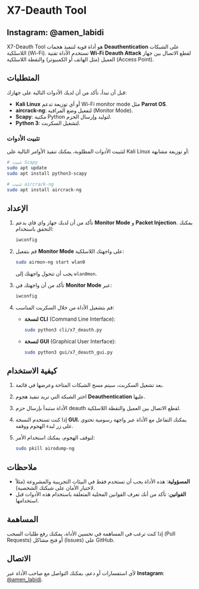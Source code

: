 
# X7-Deauth Tool
## Instagram: @amen_labidi

X7-Deauth Tool هو أداة قوية لتنفيذ هجمات **Deauthentication** على الشبكات اللاسلكية (Wi-Fi). تستخدم الأداة تقنية **Wi-Fi Deauth Attack** لقطع الاتصال بين جهاز العميل (مثل الهاتف أو الكمبيوتر) والنقطة اللاسلكية (Access Point).

## المتطلبات
قبل أن تبدأ، تأكد من أن لديك الأدوات التالية على جهازك:

- **Kali Linux** أو أي توزيعة تدعم Wi-Fi monitor mode مثل **Parrot OS**.
- **aircrack-ng**: لتفعيل وضع المراقبة (Monitor Mode).
- **Scapy**: مكتبة Python لتوليد وإرسال الحزم.
- **Python 3**: لتشغيل السكربت.

### تثبيت الأدوات
لتثبيت الأدوات المطلوبة، يمكنك تنفيذ الأوامر التالية على Kali Linux أو توزيعة مشابهة:

```bash
# تثبيت Scapy
sudo apt update
sudo apt install python3-scapy

# تثبيت aircrack-ng
sudo apt install aircrack-ng
```

## الإعداد

1. تأكد من أن لديك جهاز واي فاي يدعم **Monitor Mode** و **Packet Injection**. يمكنك التحقق باستخدام:

   ```bash
   iwconfig
   ```

2. قم بتفعيل **Monitor Mode** على واجهتك اللاسلكية:

   ```bash
   sudo airmon-ng start wlan0
   ```

   يجب أن تتحول واجهتك إلى `wlan0mon`.

3. تأكد من أن واجهتك في **Monitor Mode** عبر:

   ```bash
   iwconfig
   ```

4. قم بتشغيل الأداة من خلال السكربت المناسب:

   - **لنسخة CLI** (Command Line Interface):
     ```bash
     sudo python3 cli/x7_deauth.py
     ```

   - **لنسخة GUI** (Graphical User Interface):
     ```bash
     sudo python3 gui/x7_deauth_gui.py
     ```

## كيفية الاستخدام

1. بعد تشغيل السكربت، سيتم مسح الشبكات المتاحة وعرضها في قائمة.
2. اختر الشبكة التي تريد تنفيذ هجوم **Deauthentication** عليها.
3. الأداة ستبدأ بإرسال حزم deauth لقطع الاتصال بين العميل والنقطة اللاسلكية.
4. إذا كنت تستخدم النسخة **GUI**، يمكنك التفاعل مع الأداة عبر واجهة رسومية تحتوي على زر لبدء الهجوم ووقفه.
5. لتوقف الهجوم، يمكنك استخدام الأمر:

   ```bash
   sudo pkill airodump-ng
   ```

## ملاحظات
- **المسؤولية**: هذه الأداة يجب أن تستخدم فقط في البيئات التجريبية والمشروعة (مثلاً لاختبار الأمان على شبكتك الشخصية).
- **القوانين**: تأكد من أنك تعرف القوانين المحلية المتعلقة باستخدام هذه الأدوات قبل استخدامها.

## المساهمة

إذا كنت ترغب في المساهمة في تحسين الأداة، يمكنك رفع طلبات السحب (Pull Requests) أو فتح مشاكل (Issues) على GitHub.

## الاتصال

لأي استفسارات أو دعم، يمكنك التواصل مع صاحب الأداة عبر **Instagram**: [@amen_labidi](https://www.instagram.com/amen_labidi/).
